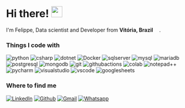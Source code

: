 <h1>
  Hi there!
  <img src="https://emojipedia-us.s3.dualstack.us-west-1.amazonaws.com/thumbs/160/twitter/322/vulcan-salute_1f596.png" width="30"/>
</h1>


<p>
  I'm Felippe, Data scientist and Developer from <b>Vitória, Brazil</b> <img src="https://cdn-icons-png.flaticon.com/512/3909/3909370.png" width="13"/>.
</p>

<h3>Things I code with</h3>
<p>
  <img alt="python"         src="https://img.shields.io/badge/-Python-3776AB?style=flat-square&logo=python&logoColor=white" />
  <img alt="csharp"         src="https://img.shields.io/badge/-C%23-239120?style=flat-square&logo=c-sharp&logoColor=white" />
  <img alt="dotnet"         src="https://img.shields.io/badge/-.NET-5C2D91?style=flat-square&logo=.net&logoColor=white" />
  <img alt="Docker"         src="https://img.shields.io/badge/-Docker-46a2f1?style=flat-square&logo=docker&logoColor=white" />
  <img alt="sqlserver"      src="https://img.shields.io/badge/-Microsoft_SQL_Server-CC2927?style=flat-square&logo=microsoft-sql-server&logoColor=white" />
  <img alt="mysql"          src="https://img.shields.io/badge/-MySQL-00000F?style=flat-square&logo=mysql&logoColor=white" />
  <img alt="mariadb"        src="https://img.shields.io/badge/-MariaDB-003545?style=flat-square&logo=mariadb&logoColor=white" />
  <img alt="postgresql"     src="https://img.shields.io/badge/-PostgreSQL-316192?style=flat-square&logo=postgresql&logoColor=white" />
  <img alt="mongodb"        src="https://img.shields.io/badge/-MongoDB-4EA94B?style=flat-square&logo=mongodb&logoColor=white" />
  <img alt="git"            src="https://img.shields.io/badge/-Git-F05032?style=flat-square&logo=git&logoColor=white" />
  <img alt="githubactions"  src="https://img.shields.io/badge/-Github_Actions-2088FF?style=flat-square&logo=github-actions&logoColor=white" />
  <img alt="colab"          src="https://img.shields.io/badge/-Colab-F9AB00?style=flat-square&logo=googlecolab&color=525252" />
  <img alt="notepad++"      src="https://img.shields.io/badge/-Notepad++-90E59A.svg?style=flat-square&logo=notepad%2B%2B&logoColor=black" />
  <img alt="pycharm"        src="https://img.shields.io/badge/-PyCharm-000000.svg?&style=flat-square&logo=PyCharm&logoColor=white" />
  <img alt="visualstudio"   src="https://img.shields.io/badge/-Visual_Studio-5C2D91?style=flat-square&logo=visual%20studio&logoColor=white" />
  <img alt="vscode"         src="https://img.shields.io/badge/-Visual_Studio_Code-0078D4?style=flat-square&logo=visual%20studio%20code&logoColor=white" />
  <img alt="googlesheets"   src="https://img.shields.io/badge/-Google%20Sheets-34A853?style=flat-square&logo=google-sheets&logoColor=white" />
</p>

<h3>Where to find me</h3>
<p>
  <a href="https://www.linkedin.com/in/fleonemaia/" target="_blank"><img alt="LinkedIn" src="https://img.shields.io/badge/linkedin-%230077B5.svg?&style=for-the-badge&logo=linkedin&logoColor=white" /></a> 
  <a href="https://github.com/fleonemaia" target="_blank"><img alt="Github" src="https://img.shields.io/badge/GitHub-%2312100E.svg?&style=for-the-badge&logo=Github&logoColor=white" /></a>
  <a href="fleonemaia@gmail.com" target="_blank"><img alt="Gmail" src="https://img.shields.io/badge/Gmail-D14836?style=for-the-badge&logo=gmail&logoColor=white" /></a>
  <a href="https://contate.me/fleonemaia" target="_blank"><img alt="Whatsapp" src="https://img.shields.io/badge/WhatsApp-25D366?style=for-the-badge&logo=whatsapp&logoColor=white" /></a>
</p>
